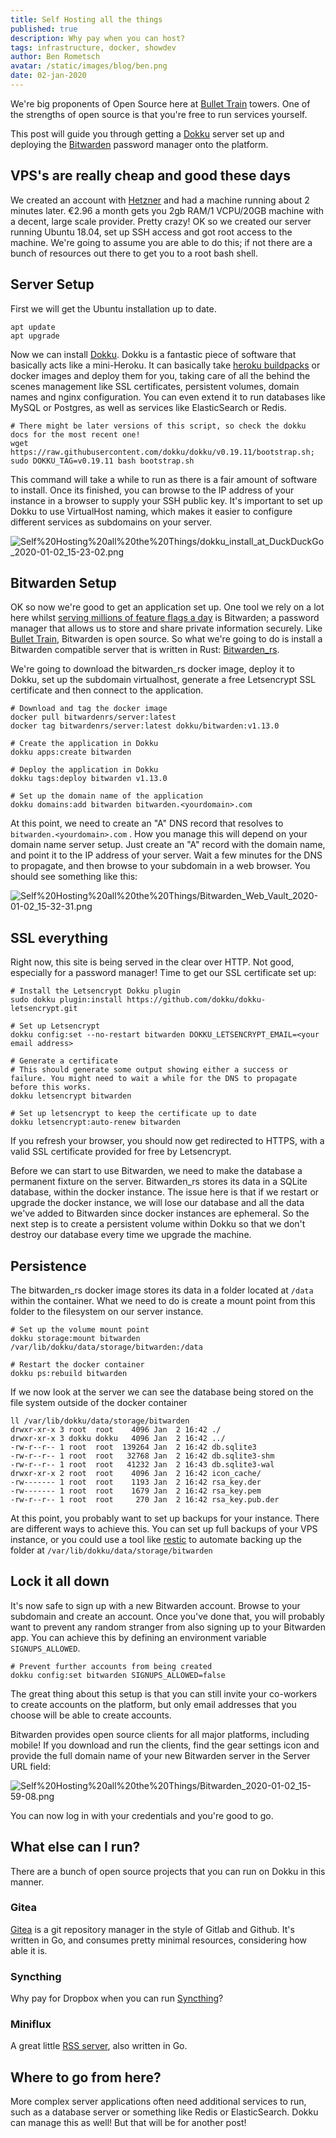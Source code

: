 ```yaml
---
title: Self Hosting all the things
published: true
description: Why pay when you can host? 
tags: infrastructure, docker, showdev
author: Ben Rometsch
avatar: /static/images/blog/ben.png
date: 02-jan-2020
---
```


We're big proponents of Open Source here at [Bullet Train](https://bullet-train.io/) towers. One of the strengths of open source is that you're free to run services yourself. 

This post will guide you through getting a [Dokku](http://dokku.viewdocs.io/dokku/) server set up and deploying the [Bitwarden](https://bitwarden.com/) password manager onto the platform.

## VPS's are really cheap and good these days

We created an account with [Hetzner](https://www.hetzner.com/cloud) and had a machine running about 2 minutes later. €2.96 a month gets you 2gb RAM/1 VCPU/20GB machine with a decent, large scale provider. Pretty crazy! OK so we created our server running Ubuntu 18.04, set up SSH access and got root access to the machine. We're going to assume you are able to do this; if not there are a bunch of resources out there to get you to a root bash shell. 

## Server Setup

First we will get the Ubuntu installation up to date.

    apt update
    apt upgrade

Now we can install [Dokku](http://dokku.viewdocs.io/dokku/). Dokku is a fantastic piece of software that basically acts like a mini-Heroku. It can basically take [heroku buildpacks](https://devcenter.heroku.com/articles/buildpacks) or docker images and deploy them for you, taking care of all the behind the scenes management like SSL certificates, persistent volumes, domain names and nginx configuration. You can even extend it to run databases like MySQL or Postgres, as well as services like ElasticSearch or Redis. 

    # There might be later versions of this script, so check the dokku docs for the most recent one!
    wget https://raw.githubusercontent.com/dokku/dokku/v0.19.11/bootstrap.sh;
    sudo DOKKU_TAG=v0.19.11 bash bootstrap.sh

This command will take a while to run as there is a fair amount of software to install. Once its finished, you can browse to the IP address of your instance in a browser to supply your SSH public key. It's important to set up Dokku to use VirtualHost naming, which makes it easier to configure different services as subdomains on your server. 

![Self%20Hosting%20all%20the%20Things/dokku_install_at_DuckDuckGo_2020-01-02_15-23-02.png](/static/images/blog/post_images/dokku_install.png)

## Bitwarden Setup

OK so now we're good to get an application set up. One tool we rely on a lot here whilst [serving millions of feature flags a day](https://bullet-train.io/) is Bitwarden; a password manager that allows us to store and share private information securely. Like [Bullet Train](https://bullet-train.io/), Bitwarden is open source. So what we're going to do is install a Bitwarden compatible server that is written in Rust: [Bitwarden_rs](https://github.com/dani-garcia/bitwarden_rs). 

We're going to download the bitwarden_rs docker image, deploy it to Dokku, set up the subdomain virtualhost, generate a free Letsencrypt SSL certificate and then connect to the application. 

    # Download and tag the docker image
    docker pull bitwardenrs/server:latest
    docker tag bitwardenrs/server:latest dokku/bitwarden:v1.13.0
    
    # Create the application in Dokku
    dokku apps:create bitwarden
    
    # Deploy the application in Dokku
    dokku tags:deploy bitwarden v1.13.0
    
    # Set up the domain name of the application
    dokku domains:add bitwarden bitwarden.<yourdomain>.com

At this point, we need to create an "A" DNS record that resolves to `bitwarden.<yourdomain>.com` . How you manage this will depend on your domain name server setup. Just create an "A" record with the domain name, and point it to the IP address of your server. Wait a few minutes for the DNS to propagate, and then browse to your subdomain in a web browser. You should see something like this: 

![Self%20Hosting%20all%20the%20Things/Bitwarden_Web_Vault_2020-01-02_15-32-31.png](/static/images/blog/post_images/Bitwarden_Web_Vault.png)

## SSL everything

Right now, this site is being served in the clear over HTTP. Not good, especially for a password manager! Time to get our SSL certificate set up:

    # Install the Letsencrypt Dokku plugin
    sudo dokku plugin:install https://github.com/dokku/dokku-letsencrypt.git
    
    # Set up Letsencrypt
    dokku config:set --no-restart bitwarden DOKKU_LETSENCRYPT_EMAIL=<your email address>
    
    # Generate a certificate
    # This should generate some output showing either a success or failure. You might need to wait a while for the DNS to propagate before this works.
    dokku letsencrypt bitwarden
    
    # Set up letsencrypt to keep the certificate up to date
    dokku letsencrypt:auto-renew bitwarden

If you refresh your browser, you should now get redirected to HTTPS, with a valid SSL certificate provided for free by Letsencrypt. 

Before we can start to use Bitwarden, we need to make the database a permanent fixture on the server. Bitwarden_rs stores its data in a SQLite database, within the docker instance. The issue here is that if we restart or upgrade the docker instance, we will lose our database and all the data we've added to Bitwarden since docker instances are ephemeral. So the next step is to create a persistent volume within Dokku so that we don't destroy our database every time we upgrade the machine.  

## Persistence

The bitwarden_rs docker image stores its data in a folder located at `/data` within the container. What we need to do is create a mount point from this folder to the filesystem on our server instance.

    # Set up the volume mount point
    dokku storage:mount bitwarden /var/lib/dokku/data/storage/bitwarden:/data
    
    # Restart the docker container
    dokku ps:rebuild bitwarden

If we now look at the server we can see the database being stored on the file system outside of the docker container

    ll /var/lib/dokku/data/storage/bitwarden
    drwxr-xr-x 3 root  root    4096 Jan  2 16:42 ./
    drwxr-xr-x 3 dokku dokku   4096 Jan  2 16:42 ../
    -rw-r--r-- 1 root  root  139264 Jan  2 16:42 db.sqlite3
    -rw-r--r-- 1 root  root   32768 Jan  2 16:42 db.sqlite3-shm
    -rw-r--r-- 1 root  root   41232 Jan  2 16:43 db.sqlite3-wal
    drwxr-xr-x 2 root  root    4096 Jan  2 16:42 icon_cache/
    -rw------- 1 root  root    1193 Jan  2 16:42 rsa_key.der
    -rw------- 1 root  root    1679 Jan  2 16:42 rsa_key.pem
    -rw-r--r-- 1 root  root     270 Jan  2 16:42 rsa_key.pub.der

At this point, you probably want to set up backups for your instance. There are different ways to achieve this. You can set up full backups of your VPS instance, or you could use a tool like [restic](https://github.com/restic/restic) to automate backing up the folder at `/var/lib/dokku/data/storage/bitwarden`

## Lock it all down

It's now safe to sign up with a new Bitwarden account. Browse to your subdomain and create an account. Once you've done that, you will probably want to prevent any random stranger from also signing up to your Bitwarden app. You can achieve this by defining an environment variable `SIGNUPS_ALLOWED`.

    # Prevent further accounts from being created
    dokku config:set bitwarden SIGNUPS_ALLOWED=false

The great thing about this setup is that you can still invite your co-workers to create accounts on the platform, but only email addresses that you choose will be able to create accounts. 

Bitwarden provides open source clients for all major platforms, including mobile! If you download and run the clients, find the gear settings icon and provide the full domain name of your new Bitwarden server in the Server URL field:

![Self%20Hosting%20all%20the%20Things/Bitwarden_2020-01-02_15-59-08.png](/static/images/blog/post_images/Bitwarden.png)

You can now log in with your credentials and you're good to go. 

## What else can I run?

There are a bunch of open source projects that you can run on Dokku in this manner.

### Gitea

[Gitea](https://docs.gitea.io/en-us/install-with-docker/) is a git repository manager in the style of Gitlab and Github. It's written in Go, and consumes pretty minimal resources, considering how able it is. 

### Syncthing

Why pay for Dropbox when you can run [Syncthing](https://hub.docker.com/r/syncthing/syncthing)? 

### Miniflux

A great little [RSS server](https://miniflux.app/), also written in Go. 

## Where to go from here?

More complex server applications often need additional services to run, such as a database server or something like Redis or ElasticSearch. Dokku can manage this as well! But that will be for another post!
